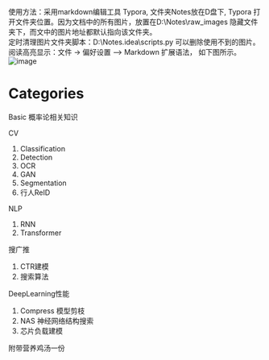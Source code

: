 使用方法：采用markdown编辑工具 Typora, 文件夹Notes放在D盘下, Typora 打开文件夹位置。因为文档中的所有图片，放置在D:\Notes\raw_images 隐藏文件夹下，而文中的图片地址都默认指向该文件夹。<br/>
定时清理图片文件夹脚本：D:\Notes\.idea\scripts.py 可以删除使用不到的图片。<br/>
阅读高亮显示：文件 -> 偏好设置 –> Markdown 扩展语法， 如下图所示。<br/>
![image](https://user-images.githubusercontent.com/8035537/202601171-344e0c79-19bf-46e6-8f4b-e4bf89321a49.png)

# Categories
Basic
概率论相关知识

CV 
1. Classification
2. Detection
3. OCR
4. GAN
5. Segmentation
6. 行人ReID

NLP
1. RNN
2. Transformer

搜广推
1. CTR建模
2. 搜索算法

DeepLearning性能
1. Compress 模型剪枝
2. NAS 神经网络结构搜索
3. 芯片负载建模

附带营养鸡汤一份


 
